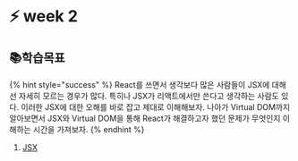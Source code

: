 # ⚡ week 2

## 📚학습목표

{% hint style="success" %}
React를 쓰면서 생각보다 많은 사람들이 JSX에 대해선 자세히 모르는 경우가 많다. 특히나 JSX가 리액트에서만 쓴다고 생각하는 사람도 있다. 이러한 JSX에 대한 오해를 바로 잡고 제대로 이해해보자. 나아가 Virtual DOM까지 알아보면서 JSX와 Virtual DOM을 통해 React가 해결하고자 했던 문제가 무엇인지 이해하는 시간을 가져보자.
{% endhint %}

1. [JSX](1.-Jsx.md)

